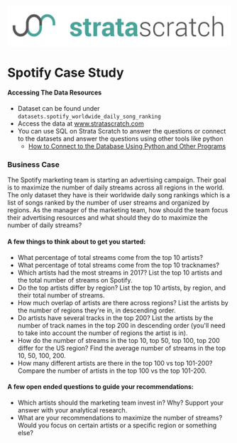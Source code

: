 [![strata scratch](../assets/sslogo.jpg)](https://stratascratch.com)

# Spotify Case Study

#### Accessing The Data Resources
- Dataset can be found under `datasets.spotify_worldwide_daily_song_ranking`
- Access the data at www.stratascratch.com
- You can use SQL on Strata Scratch to answer the questions or connect to the datasets and answer the questions using other tools like python
  - [How to Connect to the Database Using Python and Other Programs](https://github.com/stratascratch/stratascratch.github.io/blob/master/guides/how-to-connect-to-the-database-using-python-and-other-programs/how-to-connect-to-the-database-using-python-and-other-programs.md)


### Business Case

The Spotify marketing team is starting an advertising campaign. Their goal is to maximize the number of daily streams across all regions in the world. The only dataset they have is their worldwide daily song rankings which is a list of songs ranked by the number of user streams and organized by regions. As the manager of the marketing team, how should the team focus their advertising resources and what should they do to maximize the number of daily streams?

#### A few things to think about to get you started:

- What percentage of total streams come from the top 10 artists? 
- What percentage of total streams come from the top 10 tracknames?
- Which artists had the most streams in 2017? List the top 10 artists and the total number of streams on Spotify.
- Do the top artists differ by region? List the top 10 artists, by region, and their total number of streams.
- How much overlap of artists are there across regions? List the artists by the number of regions they're in, in descending order.
- Do artists have several tracks in the top 200? List the artists by the number of track names in the top 200 in descending order (you'll need to take into account the number of regions the artist is in).
- How do the number of streams in the top 10, top 50, top 100, top 200 differ for the US region? Find the average number of streams in the top 10, 50, 100, 200.
- How many different artists are there in the top 100 vs top 101-200? Compare the number of artists in the top 100 vs the top 101-200.

#### A few open ended questions to guide your recommendations:

- Which artists should the marketing team invest in? Why? Support your answer with your analytical research. 
- What are your recommendations to maximize the number of streams? Would you focus on certain artists or a specific region or something else?
